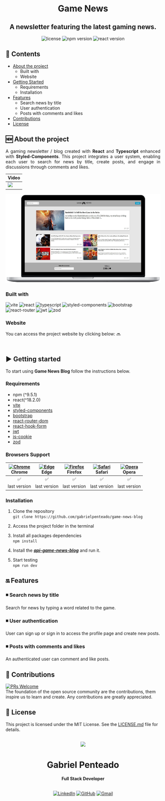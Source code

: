 <h1 align="center">
   <strong>Game News</strong>
</h1>

<h2 align="center">
 A newsletter featuring the latest gaming news.
</h2>

<div align="center"> 
  <img src="https://img.shields.io/github/license/gabrielpenteado/mydearpage?color=informational" alt="license"/>
  
  <img src="https://img.shields.io/static/v1?label=npm&message=v9.5.1&color=informational&style=flat-square" alt="npm version">

  <img src="https://img.shields.io/static/v1?label=react&message=v18.2.0&color=informational&style=flat-square" alt="react version">

  <!-- <img src="https://img.shields.io/website?down_color=red&down_message=offline&style=flat-square&up_color=008000&up_message=online&url=https%3A%2F%2Fmydearpage.netlify.app" alt="website status"> -->
</div>

## 📑 Contents

- [About the project](#-about-the-project)
  - Built with
  - Website
- [Getting Started](#-getting-started)
  - Requirements
  - Installation
- [Features](#-features)
  - Search news by title
  - User authentication
  - Posts with comments and likes
- [Contributions](#-contributions)
- [License](#-license)
  <br>

## 🆕 About the project

<p align="justify"> 
   A gaming newsletter / blog created with <strong>React</strong> and <strong>Typescript</strong> enhanced with
   <strong>Styled-Components</strong>.
   This project integrates a user system, enabling each user to search for news by title, create posts, and engage in discussions through comments and likes. 
</p>

<div align="center">
  <table>
    <thead>
      <tr>
        <th style="text-align: center">
          Video
        </th>
      </tr>
    </thead>
    <tbody>
      <tr>
        <td>
          <a href="https://www.youtube.com/watch?v=PfoTf1tUh2w">
            <img src="https://img.shields.io/badge/YouTube-FF0000?style=for-the-badge&logo=youtube&logoColor=white" />
          </a>
        </td> 
      </tr>
    </tbody>
  </table>
</div>

<p align="center">
    <img src="https://raw.githubusercontent.com/gabrielpenteado/game-news-blog/main/public/gamenews.png"> 
</p>

### Built with

![vite](https://img.shields.io/badge/Vite-B73BFE?style=for-the-badge&logo=vite&logoColor=FFD62E)
![react](https://img.shields.io/badge/React-61DAFB?logo=react&logoColor=000&style=for-the-badge)
![typescript](https://img.shields.io/badge/TypeScript-007ACC?style=for-the-badge&logo=typescript&logoColor=white)
![styled-components](https://img.shields.io/badge/styled--components-DB7093?style=for-the-badge&logo=styled-components&logoColor=white)
![bootstrap](https://img.shields.io/badge/Bootstrap-7952B3?logo=bootstrap&logoColor=fff&style=for-the-badge)
![react-router](https://img.shields.io/badge/React_Router-CA4245?style=for-the-badge&logo=react-router&logoColor=white)
![jwt](https://img.shields.io/badge/JSON%20Web%20Tokens-000?logo=jsonwebtokens&logoColor=fff&style=for-the-badge)
![zod](https://img.shields.io/badge/Zod-3E67B1?logo=zod&logoColor=fff&style=for-the-badge)

### Website

You can access the project website by clicking below:
🔜

<!-- [![vercel](https://img.shields.io/badge/Vercel-000000?style=for-the-badge&logo=vercel&logoColor=white)](https://www.google.com) -->
<br>

## ▶️ Getting started

To start using <strong>Game News Blog</strong> follow the instructions below.

### Requirements

- npm (^9.5.1)
- react(^18.2.0)
- [vite](https://vitejs.dev/guide/)
- [styled-components](https://styled-components.com/)
- [bootstrap](https://getbootstrap.com/docs/5.3/getting-started/introduction/)
- [react-router-dom](https://reactrouter.com/en/main)
- [react-hook-form](https://react-hook-form.com/get-started)
- [jwt](https://jwt.io/)
- [js-cookie](https://www.npmjs.com/package/js-cookie)
- [zod](https://zod.dev/)

### Browsers Support

| [<img src="https://raw.githubusercontent.com/alrra/browser-logos/main/src/chrome/chrome_24x24.png" alt="Chrome" />](https://www.google.com/intl/en/chrome/)<br> Chrome | [<img src="https://raw.githubusercontent.com/alrra/browser-logos/main/src/edge/edge_24x24.png" alt="Edge" />](https://www.microsoft.com/en-us/edge)<br> Edge | [<img src="https://raw.githubusercontent.com/alrra/browser-logos/main/src/firefox/firefox_24x24.png" alt="Firefox" />](https://www.mozilla.org/en-US/firefox/new/)<br> Firefox | [<img src="https://raw.githubusercontent.com/alrra/browser-logos/main/src/safari/safari_24x24.png" alt="Safari" />](https://www.apple.com/br/safari/)<br> Safari | [<img src="https://raw.githubusercontent.com/alrra/browser-logos/main/src/opera/opera_24x24.png" alt="Opera" />](https://www.opera.com)<br> Opera |
| :--------------------------------------------------------------------------------------------------------------------------------------------------------------------: | :----------------------------------------------------------------------------------------------------------------------------------------------------------: | :----------------------------------------------------------------------------------------------------------------------------------------------------------------------------: | :--------------------------------------------------------------------------------------------------------------------------------------------------------------: | :-----------------------------------------------------------------------------------------------------------------------------------------------: |
|                                                                                   ✅                                                                                   |                                                                              ✅                                                                              |                                                                                       ✅                                                                                       |                                                                                ✅                                                                                |                                                                        ✅                                                                         |
|                                                                              last version                                                                              |                                                                         last version                                                                         |                                                                                  last version                                                                                  |                                                                           last version                                                                           |                                                                   last version                                                                    |

### Installation

1. Clone the repository<br>
   `git clone https://github.com/gabrielpenteado/game-news-blog`

2. Access the project folder in the terminal

3. Install all packages dependencies<br>
   `npm install`

4. Install the [**_api-game-news-blog_**](https://github.com/gabrielpenteado/api-game-news-blog) and run it.

5. Start testing<br>
   `npm run dev`

## 🔛 Features

### ◾ Search news by title

<p>Search for news by typing a word related to the game.</p>

### ◾ User authentication

<p>User can sign up or sign in to access the profile page and create new posts.</p>

### ◾ Posts with comments and likes

<p>An authenticated user can comment and like posts.</p>

## 🤝 Contributions

[![PRs Welcome](https://img.shields.io/badge/PRs-welcome-brightgreen.svg?style=flat-square)](http://makeapullrequest.com)<br>
The foundation of the open source community are the contributions, them inspire us to learn and create. Any contributions are greatly appreciated.

## 📄 License

This project is licensed under the MIT License. See the [LICENSE.md](https://github.com/gabrielpenteado/game-news-blog/blob/main/LICENSE.md) file for details.
<br>
<br>

<div align="center">
  <img src="https://images.weserv.nl/?url=avatars.githubusercontent.com/u/63300269?v=4&h=100&w=100&fit=cover&mask=circle&maxage=7d" />
  <h1>Gabriel Penteado</h1>
  <strong>Full Stack Developer</strong>
  <br/>
  <br/>

[![LinkedIn](https://img.shields.io/badge/LinkedIn-0077B5?style=for-the-badge&logo=linkedin&logoColor=white)](https://www.linkedin.com/in/gabriel-penteado)
[![GitHub](https://img.shields.io/badge/GitHub-100000?style=for-the-badge&logo=github&logoColor=white)](https://github.com/gabrielpenteado)
[![Gmail](https://img.shields.io/badge/gabripenteado@gmail.com-D14836?style=for-the-badge&logo=gmail&logoColor=white)](mailto:gabripenteado@gmail.com)
<br />
<br />

</div>
